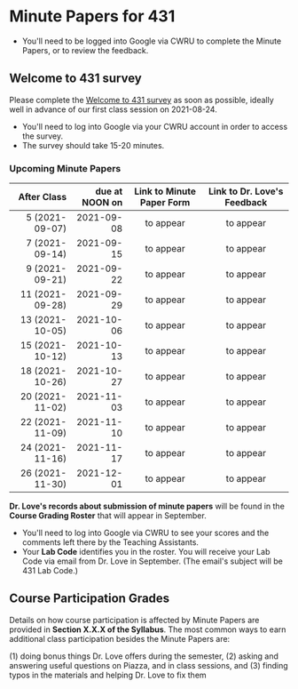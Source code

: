 # Minute Papers for 431

- You'll need to be logged into Google via CWRU to complete the Minute Papers, or to review the feedback.

## Welcome to 431 survey

Please complete the [Welcome to 431 survey](https://bit.ly/431-2021-welcome-survey) as soon as possible, ideally well in advance of our first class session on 2021-08-24. 

- You'll need to log into Google via your CWRU account in order to access the survey.
- The survey should take 15-20 minutes.

### Upcoming Minute Papers

After Class | due at NOON on | Link to Minute Paper Form | Link to Dr. Love's Feedback
----------: | ------: | :--------: | :----------:
5 (2021-09-07) | 2021-09-08 | to appear | to appear
7 (2021-09-14) | 2021-09-15 | to appear | to appear
9 (2021-09-21) | 2021-09-22 | to appear | to appear
11 (2021-09-28) | 2021-09-29 | to appear | to appear
13 (2021-10-05) | 2021-10-06 | to appear | to appear
15 (2021-10-12) | 2021-10-13 | to appear | to appear
18 (2021-10-26) | 2021-10-27 | to appear | to appear
20 (2021-11-02) | 2021-11-03 | to appear | to appear
22 (2021-11-09) | 2021-11-10 | to appear | to appear
24 (2021-11-16) | 2021-11-17 | to appear | to appear
26 (2021-11-30) | 2021-12-01 | to appear | to appear

**Dr. Love's records about submission of minute papers** will be found in the **Course Grading Roster** that will appear in September.

- You'll need to log into Google via CWRU to see your scores and the comments left there by the Teaching Assistants. 
- Your **Lab Code** identifies you in the roster. You will receive your Lab Code via email from Dr. Love in September. (The email's subject will be 431 Lab Code.) 

## Course Participation Grades

Details on how course participation is affected by Minute Papers are provided in **Section X.X.X of the Syllabus**. The most common ways to earn additional class participation besides the Minute Papers are:

(1) doing bonus things Dr. Love offers during the semester, 
(2) asking and answering useful questions on Piazza, and in class sessions, and 
(3) finding typos in the materials and helping Dr. Love to fix them
